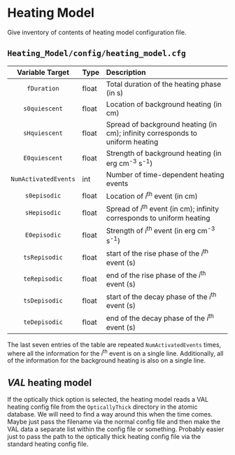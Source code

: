 # Heating Model
Give inventory of contents of heating model configuration file.

## `Heating_Model/config/heating_model.cfg`

| Variable Target | Type | Description |
|:---------------:|:---- |:-----------|
| `fDuration` | float | Total duration of the heating phase (in s) |
| `s0quiescent` | float | Location of background heating (in cm) |
| `sHquiescent` | float | Spread of background heating (in cm); infinity corresponds to uniform heating |
| `E0quiescent` | float | Strength of background heating (in erg cm<sup>-3</sup> s<sup>-1</sup>) |
| `NumActivatedEvents` | int | Number of time-dependent heating events |
| `s0episodic` | float | Location of _i_<sup>th</sup> event (in cm) |
| `sHepisodic` | float | Spread of _i_<sup>th</sup> event (in cm); infinity corresponds to uniform heating |
| `E0episodic` | float | Strength of _i_<sup>th</sup> event (in erg cm<sup>-3</sup> s<sup>-1</sup>) |
| `tsRepisodic` | float | start of the rise phase of the _i_<sup>th</sup> event (s) |
| `teRepisodic` | float | end of the rise phase of the _i_<sup>th</sup> event (s) |
| `tsDepisodic` | float | start of the decay phase of the _i_<sup>th</sup> event (s) |
| `teDepisodic` | float | end of the decay phase of the _i_<sup>th</sup> event (s)|

The last seven entries of the table are repeated `NumActivatedEvents` times, where all the information for the _i_<sup>th</sup> event is on a single line. Additionally, all of the information for the background heating is also on a single line.

## _VAL_ heating model
If the optically thick option is selected, the heating model reads a VAL heating config file from the `OpticallyThick` directory in the atomic database. We will need to find a way around this when the time comes. Maybe just pass the filename via the normal config file and then make the VAL data a separate list within the config file or something. Probably easier just to pass the path to the optically thick heating config file via the standard heating config file. 
